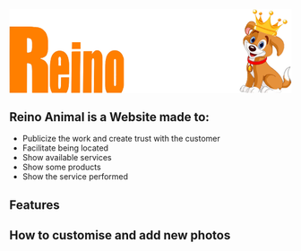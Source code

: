 <img class="logo" align="center" src="./IMG/reinoAnimalLogo.png"> 






## Reino Animal is a Website made to: 
- Publicize the work and create trust with the customer
- Facilitate being located
- Show available services
- Show some products
- Show the service performed


## Features

## How to customise and add new photos
